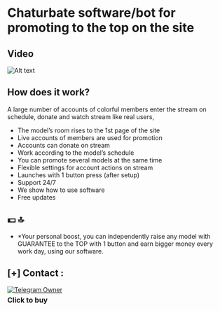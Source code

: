 # Chaturbate software/bot for promoting to the top on the site



## Video
![Alt text](https://www.youtube.com/watch?v=fkeyhUQ3lI0)

## How does it work?
A large number of accounts of colorful members enter the stream on schedule, donate and watch stream like real users,

- The model’s room rises to the 1st page of the site
- Live accounts of members are used for promotion
- Accounts can donate on stream
- Work according to the model’s schedule
- You can promote several models at the same time
- Flexible settings for account actions on stream
- Launches with 1 button press (after setup)
- Support 24/7
- We show how to use software
- Free updates

## 💵 🔝

- *Your personal boost, you can independently raise any model with GUARANTEE to the TOP with 1 button and earn bigger money every work day, using our software.


## [+] Contact :
  <div>
    <a href="https://t.me/taras_cn">
      <img src="https://img.shields.io/badge/Chat with Owner-👤-blue?style=for-the-badge&logo=telegram" alt="Telegram Owner">
    </a>
    <p style="font-weight: bold; font-size: 16px; margin: 5px 0;">Click to buy</p>
  </div>
</div>
